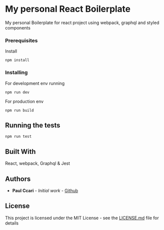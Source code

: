 
# My personal React Boilerplate 

My personal Boilerplate for react project using webpack, graphql and styled components

### Prerequisites

Install

```
npm install
```

### Installing

For development env running

```
npm run dev
```
For production env

```
npm run build
```

## Running the tests

```
npm run test
```

## Built With

React, webpack, Graphql & Jest

## Authors

- **Paul Ccari** - _Initial work_ - [Github](https://github.com/paulclindo)

## License

This project is licensed under the MIT License - see the [LICENSE.md](LICENSE.md) file for details
